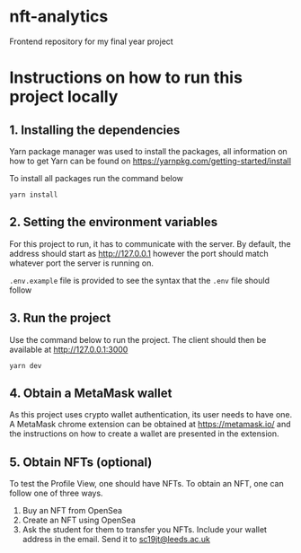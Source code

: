 # nft-analytics
Frontend repository for my final year project

# Instructions on how to run this project locally

## 1. Installing the dependencies

Yarn package manager was used to install the packages, all information on how to get Yarn can be found on https://yarnpkg.com/getting-started/install

To install all packages run the command below

<code>yarn install</code>

## 2. Setting the environment variables

For this project to run, it has to communicate with the server. By default, the address should start as http://127.0.0.1 however the port should match whatever port the server is running on.

<code>.env.example</code> file is provided to see the syntax that the <code>.env</code> file should follow

## 3. Run the project

Use the command below to run the project. The client should then be available at http://127.0.0.1:3000

<code>yarn dev</code>

## 4. Obtain a MetaMask wallet

As this project uses crypto wallet authentication, its user needs to have one. A MetaMask chrome extension can be obtained at https://metamask.io/ and the instructions on how to create a wallet are presented in the extension.

## 5. Obtain NFTs (optional)

To test the Profile View, one should have NFTs. To obtain an NFT, one can follow one of three ways.

1. Buy an NFT from OpenSea
2. Create an NFT using OpenSea
3. Ask the student for them to transfer you NFTs. Include your wallet address in the email. Send it to sc19jt@leeds.ac.uk
